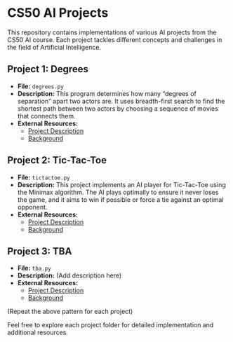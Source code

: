 # CS50 AI Projects

This repository contains implementations of various AI projects from the CS50 AI course. Each project tackles different concepts and challenges in the field of Artificial Intelligence.

## Project 1: Degrees
- **File:** `degrees.py`
- **Description:** This program determines how many “degrees of separation” apart two actors are. It uses breadth-first search to find the shortest path between two actors by choosing a sequence of movies that connects them.
- **External Resources:**
  - [Project Description](https://cdn.cs50.net/ai/2023/x/projects/0/degrees.zip)
  - [Background](https://cs50.harvard.edu/ai/2023/projects/0/degrees/)

## Project 2: Tic-Tac-Toe
- **File:** `tictactoe.py`
- **Description:** This project implements an AI player for Tic-Tac-Toe using the Minimax algorithm. The AI plays optimally to ensure it never loses the game, and it aims to win if possible or force a tie against an optimal opponent.
- **External Resources:**
  - [Project Description](https://cdn.cs50.net/ai/2023/x/projects/0/tictactoe.zip)
  - [Background](https://cs50.harvard.edu/ai/2023/projects/0/tictactoe/)

## Project 3: TBA
- **File:** `tba.py`
- **Description:** (Add description here)
- **External Resources:**
  - [Project Description](#)
  - [Background](#)

(Repeat the above pattern for each project)

Feel free to explore each project folder for detailed implementation and additional resources.
